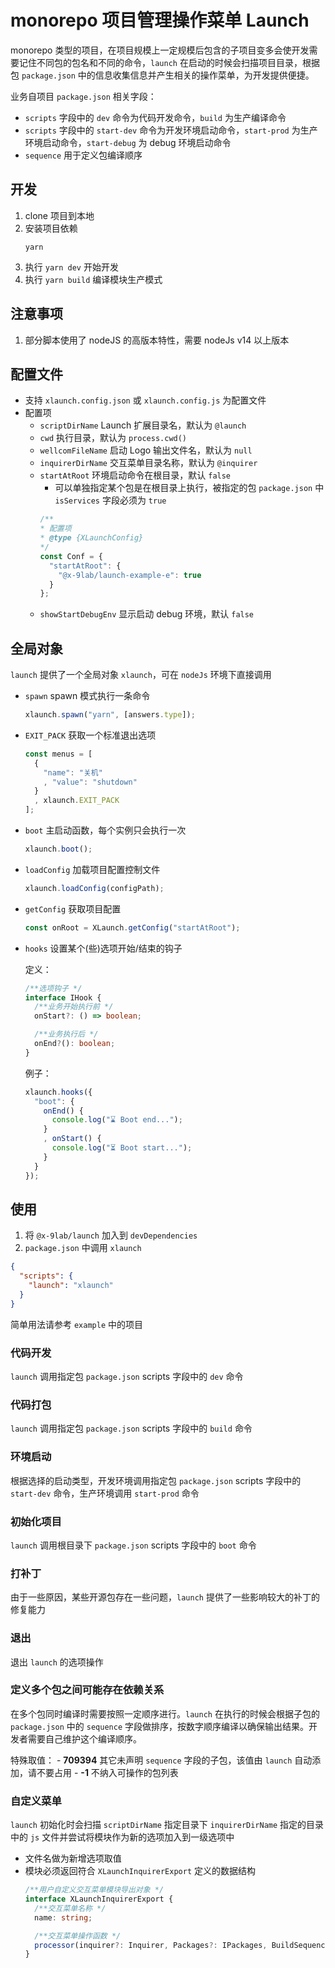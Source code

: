 # monorepo 项目管理操作菜单 Launch

monorepo 类型的项目，在项目规模上一定规模后包含的子项目变多会使开发需要记住不同包的包名和不同的命令，`launch` 在启动的时候会扫描项目目录，根据包 `package.json` 中的信息收集信息并产生相关的操作菜单，为开发提供便捷。

业务自项目 `package.json` 相关字段：
- `scripts` 字段中的 `dev` 命令为代码开发命令，`build` 为生产编译命令
- `scripts` 字段中的 `start-dev` 命令为开发环境启动命令，`start-prod` 为生产环境启动命令，`start-debug` 为 debug 环境启动命令
- `sequence` 用于定义包编译顺序

## 开发
1. clone 项目到本地
1. 安装项目依赖
    ```shell
    yarn
    ```
1. 执行 `yarn dev` 开始开发
1. 执行 `yarn build` 编译模块生产模式

## 注意事项
1. 部分脚本使用了 nodeJS 的高版本特性，需要 nodeJs v14 以上版本

## 配置文件
- 支持 `xlaunch.config.json` 或 `xlaunch.config.js` 为配置文件
- 配置项
  - `scriptDirName` Launch 扩展目录名，默认为 `@launch`
  - `cwd` 执行目录，默认为 `process.cwd()`
  - `wellcomFileName` 启动 Logo 输出文件名，默认为 `null`
  - `inquirerDirName` 交互菜单目录名称，默认为 `@inquirer`
  - `startAtRoot` 环境启动命令在根目录，默认 `false`
    - 可以单独指定某个包是在根目录上执行，被指定的包 `package.json` 中 `isServices` 字段必须为 `true`
    ```js
    /**
    * 配置项
    * @type {XLaunchConfig}
    */
    const Conf = {
      "startAtRoot": {
        "@x-9lab/launch-example-e": true
      }
    };
    ```
  - `showStartDebugEnv` 显示启动 debug 环境，默认 `false`

## 全局对象
`launch` 提供了一个全局对象 `xlaunch`，可在 `nodeJs` 环境下直接调用
- `spawn` spawn 模式执行一条命令
  ```js
  xlaunch.spawn("yarn", [answers.type]);
  ```
- `EXIT_PACK` 获取一个标准退出选项
  ```js
  const menus = [
    {
      "name": "关机"
      , "value": "shutdown"
    }
    , xlaunch.EXIT_PACK
  ];
  ```
- `boot` 主启动函数，每个实例只会执行一次
  ```js
  xlaunch.boot();
  ```
- `loadConfig` 加载项目配置控制文件
  ```js
  xlaunch.loadConfig(configPath);
  ```
- `getConfig` 获取项目配置
  ```js
  const onRoot = XLaunch.getConfig("startAtRoot");
  ```
- `hooks` 设置某个(些)选项开始/结束的钩子

  定义：
  ```ts
  /**选项钩子 */
  interface IHook {
    /**业务开始执行前 */
    onStart?: () => boolean;

    /**业务执行后 */
    onEnd?(): boolean;
  }
  ```
  例子：
  ```js
  xlaunch.hooks({
    "boot": {
      onEnd() {
        console.log("⌛️ Boot end...");
      }
      , onStart() {
        console.log("⏳ Boot start...");
      }
    }
  });
  ```

## 使用
1. 将 `@x-9lab/launch` 加入到 `devDependencies`
1. `package.json` 中调用 `xlaunch`
  ```json
  {
    "scripts": {
      "launch": "xlaunch"
    }
  }
  ```
简单用法请参考 `example` 中的项目

### 代码开发
`launch` 调用指定包 `package.json` scripts 字段中的 `dev` 命令

### 代码打包
`launch` 调用指定包 `package.json` scripts 字段中的 `build` 命令

### 环境启动
根据选择的启动类型，开发环境调用指定包 `package.json` scripts 字段中的 `start-dev` 命令，生产环境调用 `start-prod` 命令

### 初始化项目
`launch` 调用根目录下 `package.json` scripts 字段中的 `boot` 命令

### 打补丁
由于一些原因，某些开源包存在一些问题，`launch` 提供了一些影响较大的补丁的修复能力

### 退出
退出 `launch` 的选项操作

### 定义多个包之间可能存在依赖关系
在多个包同时编译时需要按照一定顺序进行。`launch` 在执行的时候会根据子包的 `package.json` 中的 `sequence` 字段做排序，按数字顺序编译以确保输出结果。开发者需要自己维护这个编译顺序。

  特殊取值：
    - **709394** 其它未声明 `sequence` 字段的子包，该值由 `launch` 自动添加，请不要占用
    - **-1** 不纳入可操作的包列表

### 自定义菜单

`launch` 初始化时会扫描 `scriptDirName` 指定目录下 `inquirerDirName` 指定的目录中的 `js` 文件并尝试将模块作为新的选项加入到一级选项中
- 文件名做为新增选项取值
- 模块必须返回符合 `XLaunchInquirerExport` 定义的数据结构
  ```ts
  /**用户自定义交互菜单模块导出对象 */
  interface XLaunchInquirerExport {
    /**交互菜单名称 */
    name: string;

    /**交互菜单操作函数 */
    processor(inquirer?: Inquirer, Packages?: IPackages, BuildSequence?: string[]): void;
  }
  ```